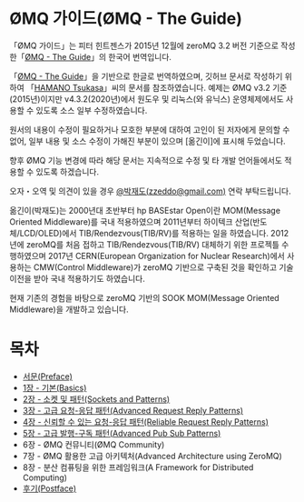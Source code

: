 ØMQ 가이드(ØMQ - The Guide)
================

「ØMQ 가이드」는 피터 힌트젠스가 2015년 12월에 zeroMQ 3.2 버전 기준으로 작성한「[ØMQ - The Guide](http://zguide.zeromq.org/)」의 한국어 번역입니다.

「[ØMQ - The Guide](http://zguide.zeromq.org/)」을 기반으로 한글로 번역하였으며, 깃허브 문서로 작성하기 위하여 「[HAMANO Tsukasa](https://github.com/hamano)」씨의 문서를 참조하였습니다.
예제는 ØMQ v3.2 기준(2015년)이지만 v4.3.2(2020년)에서 원도우 및 리눅스(와 유닉스) 운영체제에서도 사용할 수 있도록 소스 일부 수정하였습니다.

원서의 내용이 수정이 필요하거나 모호한 부분에 대하여 고인이 된 저자에게 문의할 수 없어, 일부 내용 및 소스 수정이 가해진 부분이 있으며 [옮긴이]에 표시해 두었습니다.

향후 ØMQ 기능 변경에 따라 해당 문서는 지속적으로 수정 및 타 개발 언어들에서도 적용할 수 있도록 하겠습니다.

오자・오역 및 의견이 있을 경우 [@박재도(zzeddo@gmail.com)](https://www.facebook.com/zzeddo) 연락 부탁드립니다.

옮긴이(박재도)는 2000년대 초반부터 hp BASEstar Open이란 MOM(Message Oriented Middleware)를 국내 적용하였으며 
2011년부터 하이텍크 산업(반도체/LCD/OLED)에서 TIB/Rendezvous(TIB/RV)를 적용하는 일을 하였습니다. 
2012년에 zeroMQ를 처음 접하고 TIB/Rendezvous(TIB/RV) 대체하기 위한 프로젝틀 수행하였으며 
2017년 CERN(European Organization for Nuclear Research)에서 사용하는 CMW(Control Middleware)가 zeroMQ 기반으로 구축된 것을 확인하고 기술 이전을 받아 국내 적용하기도 하였습니다. 

현재 기존의 경험을 바탕으로 zeroMQ 기반의 SOOK MOM(Message Oriented Middleware)을 개발하고 있습니다.

# 목차
* [서문(Preface)](preface.md)
* [1장 - 기본(Basics)](chapter1.md)
* [2장 - 소켓 및 패턴(Sockets and Patterns)](chapter2.md)
* [3장 - 고급 요청-응답 패턴(Advanced Request Reply Patterns)](chapter3.md)
* [4장 - 신뢰할 수 있는 요청-응답 패턴(Reliable Request Reply Patterns)](chapter4.md)
* [5장 - 고급 발행-구독 패턴(Advanced Pub Sub Patterns)](chapter5.md)
* 6장 - ØMQ 컨뮤니티(ØMQ Community)
* 7장 - ØMQ 활용한 고급 아키텍처(Advanced Architecture using ZeroMQ)
* 8장 - 분산 컴퓨팅을 위한 프레임워크(A Framework for Distributed Computing)
* [후기(Postface)](postface.md)
